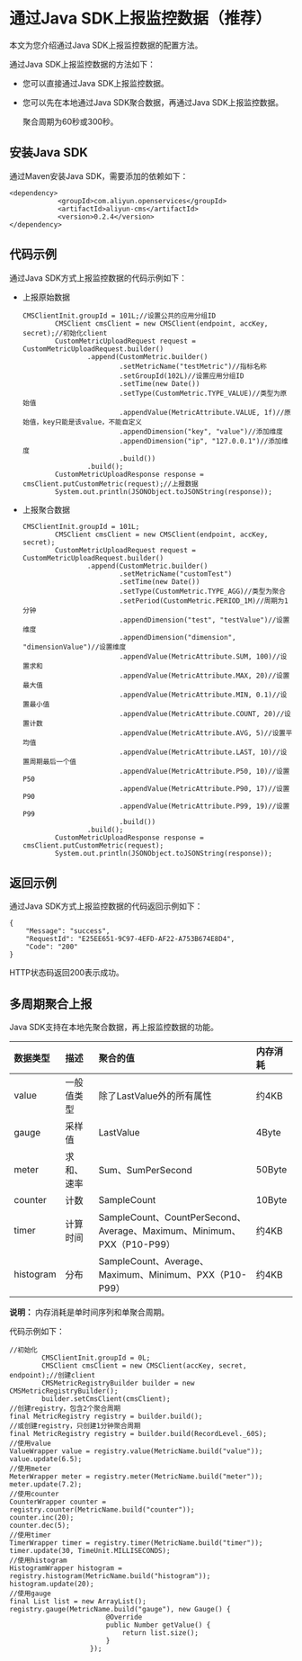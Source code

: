 # 通过Java SDK上报监控数据（推荐）

本文为您介绍通过Java SDK上报监控数据的配置方法。

通过Java SDK上报监控数据的方法如下：

-   您可以直接通过Java SDK上报监控数据。
-   您可以先在本地通过Java SDK聚合数据，再通过Java SDK上报监控数据。

    聚合周期为60秒或300秒。


## 安装Java SDK

通过Maven安装Java SDK，需要添加的依赖如下：

```
<dependency>
            <groupId>com.aliyun.openservices</groupId>
            <artifactId>aliyun-cms</artifactId>
            <version>0.2.4</version>
</dependency>
```

## 代码示例

通过Java SDK方式上报监控数据的代码示例如下：

-   上报原始数据

    ```
    CMSClientInit.groupId = 101L;//设置公共的应用分组ID
            CMSClient cmsClient = new CMSClient(endpoint, accKey, secret);//初始化client
            CustomMetricUploadRequest request = CustomMetricUploadRequest.builder()
                    .append(CustomMetric.builder()
                            .setMetricName("testMetric")//指标名称
                            .setGroupId(102L)//设置应用分组ID
                            .setTime(new Date())
                            .setType(CustomMetric.TYPE_VALUE)//类型为原始值
                            .appendValue(MetricAttribute.VALUE, 1f)//原始值，key只能是该value，不能自定义
                            .appendDimension("key", "value")//添加维度
                            .appendDimension("ip", "127.0.0.1")//添加维度
                            .build())
                    .build();
            CustomMetricUploadResponse response = cmsClient.putCustomMetric(request);//上报数据
            System.out.println(JSONObject.toJSONString(response));
    ```

-   上报聚合数据

    ```
    CMSClientInit.groupId = 101L;
            CMSClient cmsClient = new CMSClient(endpoint, accKey, secret);
            CustomMetricUploadRequest request = CustomMetricUploadRequest.builder()
                    .append(CustomMetric.builder()
                            .setMetricName("customTest")
                            .setTime(new Date())
                            .setType(CustomMetric.TYPE_AGG)//类型为聚合
                            .setPeriod(CustomMetric.PERIOD_1M)//周期为1分钟
                            .appendDimension("test", "testValue")//设置维度
                            .appendDimension("dimension", "dimensionValue")//设置维度
                            .appendValue(MetricAttribute.SUM, 100)//设置求和
                            .appendValue(MetricAttribute.MAX, 20)//设置最大值
                            .appendValue(MetricAttribute.MIN, 0.1)//设置最小值
                            .appendValue(MetricAttribute.COUNT, 20)//设置计数
                            .appendValue(MetricAttribute.AVG, 5)//设置平均值
                            .appendValue(MetricAttribute.LAST, 10)//设置周期最后一个值
                            .appendValue(MetricAttribute.P50, 10)//设置P50
                            .appendValue(MetricAttribute.P90, 17)//设置P90
                            .appendValue(MetricAttribute.P99, 19)//设置P99
                            .build())
                    .build();
            CustomMetricUploadResponse response = cmsClient.putCustomMetric(request);
            System.out.println(JSONObject.toJSONString(response));
    ```


## 返回示例

通过Java SDK方式上报监控数据的代码返回示例如下：

```
{
    "Message": "success",
    "RequestId": "E25EE651-9C97-4EFD-AF22-A753B674E8D4",
    "Code": "200"
}
```

HTTP状态码返回200表示成功。

## 多周期聚合上报

Java SDK支持在本地先聚合数据，再上报监控数据的功能。

|数据类型|描述|聚合的值|内存消耗|
|:---|:-|:---|:---|
|value|一般值类型|除了LastValue外的所有属性|约4KB|
|gauge|采样值|LastValue|4Byte|
|meter|求和、速率|Sum、SumPerSecond|50Byte|
|counter|计数|SampleCount|10Byte|
|timer|计算时间|SampleCount、CountPerSecond、Average、Maximum、Minimum、PXX（P10-P99）|约4KB|
|histogram|分布|SampleCount、Average、Maximum、Minimum、PXX（P10-P99）|约4KB|

**说明：** 内存消耗是单时间序列和单聚合周期。

代码示例如下：

```
//初始化
        CMSClientInit.groupId = 0L;
        CMSClient cmsClient = new CMSClient(accKey, secret, endpoint);//创建client
        CMSMetricRegistryBuilder builder = new CMSMetricRegistryBuilder();
        builder.setCmsClient(cmsClient);
//创建registry，包含2个聚合周期
final MetricRegistry registry = builder.build();
//或创建registry，只创建1分钟聚合周期
final MetricRegistry registry = builder.build(RecordLevel._60S);
//使用value
ValueWrapper value = registry.value(MetricName.build("value"));
value.update(6.5);
//使用meter
MeterWrapper meter = registry.meter(MetricName.build("meter"));
meter.update(7.2);
//使用counter
CounterWrapper counter = registry.counter(MetricName.build("counter"));
counter.inc(20);
counter.dec(5);
//使用timer
TimerWrapper timer = registry.timer(MetricName.build("timer"));
timer.update(30, TimeUnit.MILLISECONDS);
//使用histogram
HistogramWrapper histogram = registry.histogram(MetricName.build("histogram"));
histogram.update(20);
//使用gauge
final List list = new ArrayList();
registry.gauge(MetricName.build("gauge"), new Gauge() {
                        @Override
                        public Number getValue() {
                            return list.size();
                        }
                    });
```

